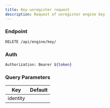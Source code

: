```yaml
---
title: Key unregister request
description: Request of unregister engine key
---
```


### Endpoint

```bash
DELETE /api/engine/key/
```

### Auth

```bash
Authorization: Bearer ${token}
```

### Query Parameters

| Key | Default |
|-----|---------|
| identity |  |

